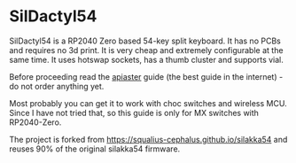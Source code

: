 
# SilDactyl54

SilDactyl54 is a RP2040 Zero based 54-key split keyboard. It has no PCBs and requires no 3d print. It is very cheap and extremely configurable at the same time. It uses hotswap sockets, has a thumb cluster and supports vial.

Before proceeding read the [apiaster](https://github.com/nmunnich/apiaster) guide (the best guide in the internet) - do not order anything yet.

Most probably you can get it to work with choc switches and wireless MCU. Since I have not tried that, so this guide is only for MX switches with RP2040-Zero.

The project is forked from https://squalius-cephalus.github.io/silakka54 and reuses 90% of the original silakka54 firmware.


